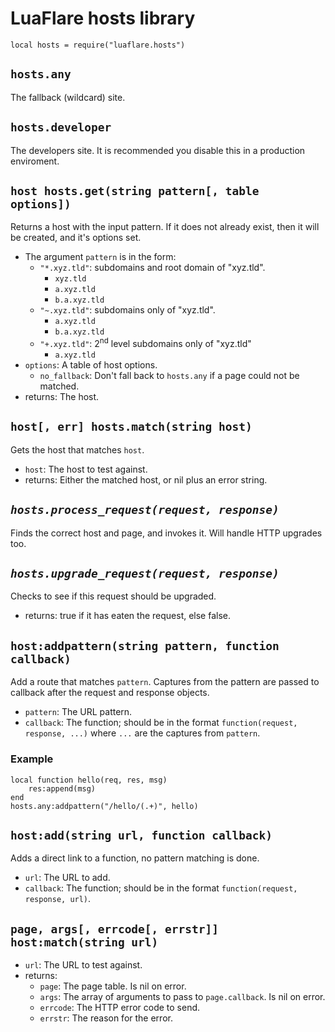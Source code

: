 # LuaFlare hosts library

`local hosts = require("luaflare.hosts")`

## `hosts.any`

The fallback (wildcard) site.

## `hosts.developer`

The developers site.  It is recommended you disable this in a production enviroment.

## `host hosts.get(string pattern[, table options])`

Returns a host with the input pattern.  If it does not already exist, then it will be created, and it's options set.

- The argument `pattern` is in the form:
	- `"*.xyz.tld"`: subdomains and root domain of "xyz.tld".
		- `xyz.tld`
		- `a.xyz.tld`
		- `b.a.xyz.tld`
	- `"~.xyz.tld"`: subdomains only of "xyz.tld".
		- `a.xyz.tld`
		- `b.a.xyz.tld`
	- `"+.xyz.tld"`: 2<sup>nd</sup> level subdomains only of "xyz.tld"
	 	- `a.xyz.tld`
- `options`: A table of host options.
	- `no_fallback`: Don't fall back to `hosts.any` if a page could not be matched.
- returns: The host.

## `host[, err] hosts.match(string host)`

Gets the host that matches `host`.

- `host`: The host to test against.
- returns: Either the matched host, or nil plus an error string.

## *`hosts.process_request(request, response)`*

Finds the correct host and page, and invokes it.  Will handle HTTP upgrades too.

## *`hosts.upgrade_request(request, response)`*

Checks to see if this request should be upgraded.

- returns: true if it has eaten the request, else false.

## `host:addpattern(string pattern, function callback)`

Add a route that matches `pattern`.  Captures from the pattern are passed to callback after the request and response objects.

- `pattern`: The URL pattern.
- `callback`: The function; should be in the format `function(request, response, ...)` where `...` are the captures from `pattern`.

### Example

    local function hello(req, res, msg)
    	res:append(msg)
    end
    hosts.any:addpattern("/hello/(.+)", hello)

## `host:add(string url, function callback)`

Adds a direct link to a function, no pattern matching is done.

- `url`: The URL to add.
- `callback`: The function; should be in the format `function(request, response, url)`.

## `page, args[, errcode[, errstr]] host:match(string url)`

- `url`: The URL to test against.
- returns:
	- `page`: The page table.  Is nil on error.
	- `args`: The array of arguments to pass to `page.callback`.  Is nil on error.
	- `errcode`: The HTTP error code to send.
	- `errstr`: The reason for the error.

